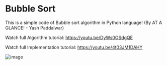 # Bubble Sort
This is a simple code of Bubble sort algorithm in Python language!
(By AT A GLANCE! - Yash Paddalwar)

Watch full Algorithm tutorial: https://youtu.be/DyWs0OSdgQE

Watch full Implementation tutorial: https://youtu.be/4t03JM1DAHY

![image](https://user-images.githubusercontent.com/111221670/188320008-be38d2ee-50e5-4e6d-ac9a-fb9ecf25f06f.png)
